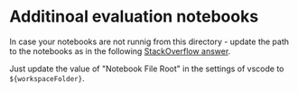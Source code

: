 # Additinoal evaluation notebooks
In case your notebooks  are not runnig from this directory - update the path to the notebooks as in the following [StackOverflow answer](https://stackoverflow.com/questions/55491046/how-to-set-the-running-file-path-of-jupyter-in-vscode).

Just update the value of "Notebook File Root" in the settings of vscode to `${workspaceFolder}`.